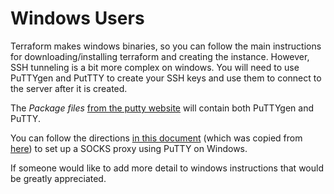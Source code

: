 # Windows Users

Terraform makes windows binaries, so you can follow the main instructions for downloading/installing terraform and creating the instance.  However, SSH tunneling is a bit more complex on windows.  You will need to use PuTTYgen and PutTTY to create your SSH keys and use them to connect to the server after it is created.

The *Package files* [from the putty website](http://www.chiark.greenend.org.uk/~sgtatham/putty/) will contain both PuTTYgen and PuTTY.

You can follow the directions [in this document](sshtunnel.htm) (which was copied from [here](https://www.ocf.berkeley.edu/~xuanluo/sshproxywin.html)) to set up a SOCKS proxy using PuTTY on Windows.

If someone would like to add more detail to windows instructions that would be greatly appreciated.
